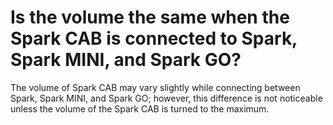 # Is the volume the same when the Spark CAB is connected to Spark, Spark MINI, and Spark GO?

The volume of Spark CAB may vary slightly while connecting between Spark, Spark MINI, and Spark GO; however, this difference is not noticeable unless the volume of the Spark CAB is turned to the maximum.